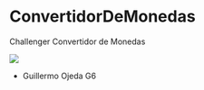 # ConvertidorDeMonedas
Challenger Convertidor de Monedas

<p align="left">
   <img src="https://img.shields.io/badge/STATUS-CREADO%20TERMINADO-blue">
   </p>

   * Guillermo Ojeda G6
